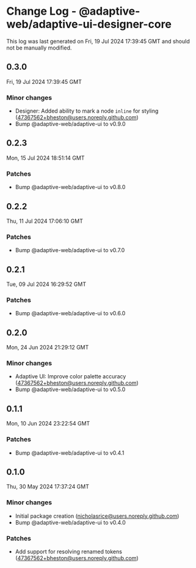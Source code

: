 # Change Log - @adaptive-web/adaptive-ui-designer-core

This log was last generated on Fri, 19 Jul 2024 17:39:45 GMT and should not be manually modified.

<!-- Start content -->

## 0.3.0

Fri, 19 Jul 2024 17:39:45 GMT

### Minor changes

- Designer: Added ability to mark a node `inline` for styling (47367562+bheston@users.noreply.github.com)
- Bump @adaptive-web/adaptive-ui to v0.9.0

## 0.2.3

Mon, 15 Jul 2024 18:51:14 GMT

### Patches

- Bump @adaptive-web/adaptive-ui to v0.8.0

## 0.2.2

Thu, 11 Jul 2024 17:06:10 GMT

### Patches

- Bump @adaptive-web/adaptive-ui to v0.7.0

## 0.2.1

Tue, 09 Jul 2024 16:29:52 GMT

### Patches

- Bump @adaptive-web/adaptive-ui to v0.6.0

## 0.2.0

Mon, 24 Jun 2024 21:29:12 GMT

### Minor changes

- Adaptive UI: Improve color palette accuracy (47367562+bheston@users.noreply.github.com)
- Bump @adaptive-web/adaptive-ui to v0.5.0

## 0.1.1

Mon, 10 Jun 2024 23:22:54 GMT

### Patches

- Bump @adaptive-web/adaptive-ui to v0.4.1

## 0.1.0

Thu, 30 May 2024 17:37:24 GMT

### Minor changes

- Initial package creation (nicholasrice@users.noreply.github.com)
- Bump @adaptive-web/adaptive-ui to v0.4.0

### Patches

- Add support for resolving renamed tokens (47367562+bheston@users.noreply.github.com)
